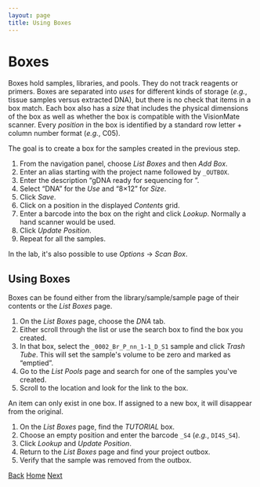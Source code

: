 ```yaml
---
layout: page
title: Using Boxes
---
```


# Boxes
Boxes hold samples, libraries, and pools. They do not track reagents or
primers. Boxes are separated into _uses_ for different kinds of storage
(_e.g._, tissue samples versus extracted DNA), but there is no check
that items in a box match. Each box also has a _size_ that includes the
physical dimensions of the box as well as whether the box is compatible
with the VisionMate scanner. Every _position_ in the box is identified
by a standard row letter + column number format (_e.g._, C05).

The goal is to create a box for the samples created in the previous step.

1. From the navigation panel, choose _List Boxes_ and then _Add Box_.
1. Enter an alias starting with the project name followed by `_OUTBOX`.
1. Enter the description “gDNA ready for sequencing for <project>”.
1. Select “DNA” for the _Use_ and “8×12” for _Size_.
1. Click _Save_.
1. Click on a position in the displayed _Contents_ grid.
1. Enter a barcode into the box on the right and click _Lookup_.
Normally a hand scanner would be used.
1. Click _Update Position_.
1. Repeat for all the samples.

In the lab, it's also possible to use _Options_ → _Scan Box_.

## Using Boxes
Boxes can be found either from the library/sample/sample page of their
contents or the _List Boxes_ page.

1. On the _List Boxes_ page, choose the _DNA_ tab.
1. Either scroll through the list or use the search box to find the box
you created.
1. In that box, select the `_0002_Br_P_nn_1-1_D_S1` sample and click _Trash Tube_. This will
set the sample's volume to be zero and marked as “emptied”.
1. Go to the _List Pools_ page and search for one of the samples you've
created.
1. Scroll to the location and look for the link to the box.

An item can only exist in one box. If assigned to a new box, it will
disappear from the original.

1. On the _List Boxes_ page, find the _TUTORIAL_ box.
1. Choose an empty position and enter the barcode `_S4` (_e.g._, `DI4S_S4`).
1. Click _Lookup_ and _Update Position_.
1. Return to the _List Boxes_ page and find your project outbox.
1. Verify that the sample was removed from the outbox.

[Back](4-samples) [Home](index) [Next](6-libraries)
